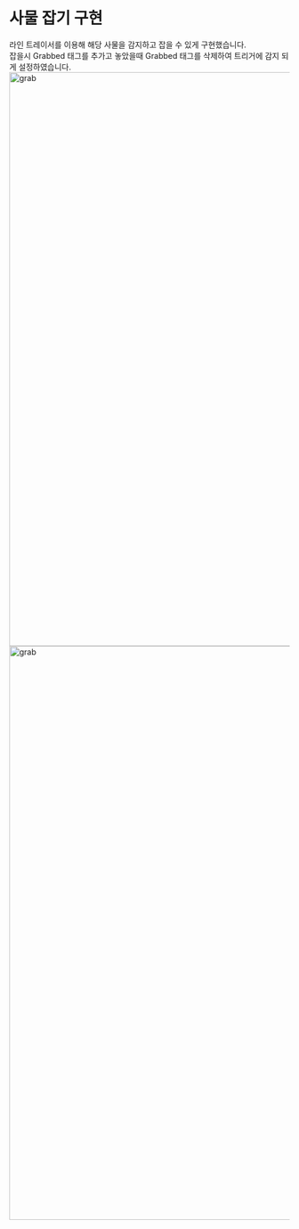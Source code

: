 <h1>사물 잡기 구현</h1>
라인 트레이서를 이용해 해당 사물을 감지하고 잡을 수 있게 구현했습니다.<br>
잡을시 Grabbed 태그를 추가고 놓았을때 Grabbed 태그를 삭제하여 트리거에 감지 되게 설정하였습니다.
<img width="1031" alt="grab" src="https://github.com/user-attachments/assets/de59e00b-8145-43ec-85ab-9de1faf71913" />

<img width="1031" alt="grab" src="https://github.com/user-attachments/assets/b85125ff-738b-425d-b04e-dfe96fd46629"/>

